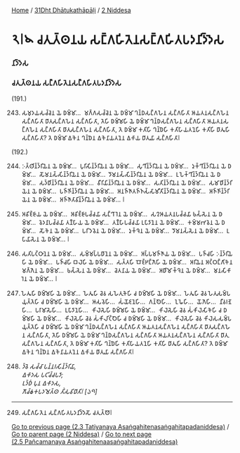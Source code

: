 
[Home](/) / [31Dht Dhātukathāpāḷi](/tipitaka/31Dht.md) / [2 Niddesa](/tipitaka/31Dht/2.md)

# 𑁨𑁇𑁪 𑀘𑀢𑀼𑀢𑁆𑀣𑀦𑀬 𑀲𑀗𑁆𑀕𑀳𑀺𑀢𑁂𑀦𑀲𑀗𑁆𑀕𑀳𑀺𑀢𑀧𑀤𑀦𑀺𑀤𑁆𑀤𑁂𑀲

### 𑀦𑀺𑀤𑁆𑀤𑁂𑀲

### 𑀘𑀢𑀼𑀢𑁆𑀣𑀦𑀬 𑀲𑀗𑁆𑀕𑀳𑀺𑀢𑁂𑀦𑀲𑀗𑁆𑀕𑀳𑀺𑀢𑀧𑀤𑀦𑀺𑀤𑁆𑀤𑁂𑀲

(191.)

243. 𑀲𑀫𑀼𑀤𑀬𑀲𑀘𑁆𑀘𑁂𑀦 𑀬𑁂 𑀥𑀫𑁆𑀫𑀸…  𑀫𑀕𑁆𑀕𑀲𑀘𑁆𑀘𑁂𑀦 𑀬𑁂 𑀥𑀫𑁆𑀫𑀸 𑀔𑀦𑁆𑀥𑀲𑀗𑁆𑀕𑀳𑁂𑀦 𑀲𑀗𑁆𑀕𑀳𑀺𑀢𑀸 𑀆𑀬𑀢𑀦𑀲𑀗𑁆𑀕𑀳𑁂𑀦 𑀲𑀗𑁆𑀕𑀳𑀺𑀢𑀸 𑀥𑀸𑀢𑀼𑀲𑀗𑁆𑀕𑀳𑁂𑀦 𑀲𑀗𑁆𑀕𑀳𑀺𑀢𑀸, 𑀢𑁂𑀳𑀺 𑀥𑀫𑁆𑀫𑁂𑀳𑀺 𑀬𑁂 𑀥𑀫𑁆𑀫𑀸 𑀔𑀦𑁆𑀥𑀲𑀗𑁆𑀕𑀳𑁂𑀦 𑀲𑀗𑁆𑀕𑀳𑀺𑀢𑀸 𑀆𑀬𑀢𑀦𑀲𑀗𑁆𑀕𑀳𑁂𑀦 𑀲𑀗𑁆𑀕𑀳𑀺𑀢𑀸 𑀥𑀸𑀢𑀼𑀲𑀗𑁆𑀕𑀳𑁂𑀦 𑀲𑀗𑁆𑀕𑀳𑀺𑀢𑀸, 𑀢𑁂 𑀥𑀫𑁆𑀫𑀸 𑀓𑀢𑀺𑀳𑀺 𑀔𑀦𑁆𑀥𑁂𑀳𑀺 𑀓𑀢𑀺𑀳𑀸𑀬𑀢𑀦𑁂𑀳𑀺 𑀓𑀢𑀺𑀳𑀺 𑀥𑀸𑀢𑀽𑀳𑀺 𑀲𑀗𑁆𑀕𑀳𑀺𑀢𑀸? 𑀢𑁂 𑀥𑀫𑁆𑀫𑀸 𑀏𑀓𑁂𑀦 𑀔𑀦𑁆𑀥𑁂𑀦 𑀏𑀓𑁂𑀦𑀸𑀬𑀢𑀦𑁂𑀦 𑀏𑀓𑀸𑀬 𑀥𑀸𑀢𑀼𑀬𑀸 𑀲𑀗𑁆𑀕𑀳𑀺𑀢𑀸𑁇

(192.)

244. 𑀇𑀢𑁆𑀣𑀺𑀦𑁆𑀤𑁆𑀭𑀺𑀬𑁂𑀦 𑀬𑁂 𑀥𑀫𑁆𑀫𑀸…  𑀧𑀼𑀭𑀺𑀲𑀺𑀦𑁆𑀤𑁆𑀭𑀺𑀬𑁂𑀦 𑀬𑁂 𑀥𑀫𑁆𑀫𑀸…  𑀲𑀼𑀔𑀺𑀦𑁆𑀤𑁆𑀭𑀺𑀬𑁂𑀦 𑀬𑁂 𑀥𑀫𑁆𑀫𑀸…  𑀤𑀼𑀓𑁆𑀔𑀺𑀦𑁆𑀤𑁆𑀭𑀺𑀬𑁂𑀦 𑀬𑁂 𑀥𑀫𑁆𑀫𑀸…  𑀲𑁄𑀫𑀦𑀲𑁆𑀲𑀺𑀦𑁆𑀤𑁆𑀭𑀺𑀬𑁂𑀦 𑀬𑁂 𑀥𑀫𑁆𑀫𑀸…  𑀤𑁄𑀫𑀦𑀲𑁆𑀲𑀺𑀦𑁆𑀤𑁆𑀭𑀺𑀬𑁂𑀦 𑀬𑁂 𑀥𑀫𑁆𑀫𑀸…  𑀉𑀧𑁂𑀓𑁆𑀔𑀺𑀦𑁆𑀤𑁆𑀭𑀺𑀬𑁂𑀦 𑀬𑁂 𑀥𑀫𑁆𑀫𑀸…  𑀲𑀤𑁆𑀥𑀺𑀦𑁆𑀤𑁆𑀭𑀺𑀬𑁂𑀦 𑀬𑁂 𑀥𑀫𑁆𑀫𑀸…  𑀯𑀻𑀭𑀺𑀬𑀺𑀦𑁆𑀤𑁆𑀭𑀺𑀬𑁂𑀦 𑀬𑁂 𑀥𑀫𑁆𑀫𑀸…  𑀲𑀢𑀺𑀦𑁆𑀤𑁆𑀭𑀺𑀬𑁂𑀦 𑀬𑁂 𑀥𑀫𑁆𑀫𑀸…  𑀲𑀫𑀸𑀥𑀺𑀦𑁆𑀤𑁆𑀭𑀺𑀬𑁂𑀦 𑀬𑁂 𑀥𑀫𑁆𑀫𑀸…  𑀧𑀜𑁆𑀜𑀺𑀦𑁆𑀤𑁆𑀭𑀺𑀬𑁂𑀦 𑀬𑁂 𑀥𑀫𑁆𑀫𑀸…  𑀅𑀦𑀜𑁆𑀜𑀸𑀢𑀜𑁆𑀜𑀲𑁆𑀲𑀸𑀫𑀻𑀢𑀺𑀦𑁆𑀤𑁆𑀭𑀺𑀬𑁂𑀦 𑀬𑁂 𑀥𑀫𑁆𑀫𑀸…  𑀅𑀜𑁆𑀜𑀺𑀦𑁆𑀤𑁆𑀭𑀺𑀬𑁂𑀦 𑀬𑁂 𑀥𑀫𑁆𑀫𑀸…  𑀅𑀜𑁆𑀜𑀸𑀢𑀸𑀯𑀺𑀦𑁆𑀤𑁆𑀭𑀺𑀬𑁂𑀦 𑀬𑁂 𑀥𑀫𑁆𑀫𑀸… 𑁇

245. 𑀅𑀯𑀺𑀚𑁆𑀚𑀸𑀬 𑀬𑁂 𑀥𑀫𑁆𑀫𑀸…  𑀅𑀯𑀺𑀚𑁆𑀚𑀸𑀧𑀘𑁆𑀘𑀬𑀸 𑀲𑀗𑁆𑀔𑀸𑀭𑁂𑀦 𑀬𑁂 𑀥𑀫𑁆𑀫𑀸…  𑀲𑀍𑀆𑀬𑀢𑀦𑀧𑀘𑁆𑀘𑀬𑀸 𑀨𑀲𑁆𑀲𑁂𑀦 𑀬𑁂 𑀥𑀫𑁆𑀫𑀸…  𑀯𑁂𑀤𑀦𑀸𑀧𑀘𑁆𑀘𑀬𑀸 𑀢𑀡𑁆𑀳𑀸𑀬 𑀬𑁂 𑀥𑀫𑁆𑀫𑀸…  𑀢𑀡𑁆𑀳𑀸𑀧𑀘𑁆𑀘𑀬𑀸 𑀉𑀧𑀸𑀤𑀸𑀦𑁂𑀦 𑀬𑁂 𑀥𑀫𑁆𑀫𑀸…  𑀓𑀫𑁆𑀫𑀪𑀯𑁂𑀦 𑀬𑁂 𑀥𑀫𑁆𑀫𑀸…  𑀲𑁄𑀓𑁂𑀦 𑀬𑁂 𑀥𑀫𑁆𑀫𑀸…  𑀧𑀭𑀺𑀤𑁂𑀯𑁂𑀦 𑀬𑁂 𑀥𑀫𑁆𑀫𑀸…  𑀤𑀼𑀓𑁆𑀔𑁂𑀦 𑀬𑁂 𑀥𑀫𑁆𑀫𑀸…  𑀤𑁄𑀫𑀦𑀲𑁆𑀲𑁂𑀦 𑀬𑁂 𑀥𑀫𑁆𑀫𑀸…  𑀉𑀧𑀸𑀬𑀸𑀲𑁂𑀦 𑀬𑁂 𑀥𑀫𑁆𑀫𑀸… 𑁇

246. 𑀲𑀢𑀺𑀧𑀝𑁆𑀞𑀸𑀦𑁂𑀦 𑀬𑁂 𑀥𑀫𑁆𑀫𑀸…  𑀲𑀫𑁆𑀫𑀧𑁆𑀧𑀥𑀸𑀦𑁂𑀦 𑀬𑁂 𑀥𑀫𑁆𑀫𑀸…  𑀅𑀧𑁆𑀧𑀫𑀜𑁆𑀜𑀸𑀬 𑀬𑁂 𑀥𑀫𑁆𑀫𑀸…  𑀧𑀜𑁆𑀘𑀳𑀺 𑀇𑀦𑁆𑀤𑁆𑀭𑀺𑀬𑁂𑀳𑀺 𑀬𑁂 𑀥𑀫𑁆𑀫𑀸…  𑀧𑀜𑁆𑀘𑀳𑀺 𑀩𑀮𑁂𑀳𑀺 𑀬𑁂 𑀥𑀫𑁆𑀫𑀸…  𑀲𑀢𑁆𑀢𑀳𑀺 𑀩𑁄𑀚𑁆𑀛𑀗𑁆𑀕𑁂𑀳𑀺 𑀬𑁂 𑀥𑀫𑁆𑀫𑀸…  𑀅𑀭𑀺𑀬𑁂𑀦 𑀅𑀝𑁆𑀞𑀗𑁆𑀕𑀺𑀓𑁂𑀦 𑀫𑀕𑁆𑀕𑁂𑀦 𑀬𑁂 𑀥𑀫𑁆𑀫𑀸…  𑀨𑀲𑁆𑀲𑁂𑀦 𑀬𑁂 𑀥𑀫𑁆𑀫𑀸…  𑀘𑁂𑀢𑀦𑀸𑀬 𑀬𑁂 𑀥𑀫𑁆𑀫𑀸…  𑀅𑀥𑀺𑀫𑁄𑀓𑁆𑀔𑁂𑀦 𑀬𑁂 𑀥𑀫𑁆𑀫𑀸…  𑀫𑀦𑀲𑀺𑀓𑀸𑀭𑁂𑀦 𑀬𑁂 𑀥𑀫𑁆𑀫𑀸… 𑁇

247. 𑀳𑁂𑀢𑀽𑀳𑀺 𑀥𑀫𑁆𑀫𑁂𑀳𑀺 𑀬𑁂 𑀥𑀫𑁆𑀫𑀸…  𑀳𑁂𑀢𑀽𑀳𑀺 𑀘𑁂𑀯 𑀲𑀳𑁂𑀢𑀼𑀓𑁂𑀳𑀺 𑀘 𑀥𑀫𑁆𑀫𑁂𑀳𑀺 𑀬𑁂 𑀥𑀫𑁆𑀫𑀸…  𑀳𑁂𑀢𑀽𑀳𑀺 𑀘𑁂𑀯 𑀳𑁂𑀢𑀼𑀲𑀫𑁆𑀧𑀬𑀼𑀢𑁆𑀢𑁂𑀳𑀺 𑀘 𑀥𑀫𑁆𑀫𑁂𑀳𑀺 𑀬𑁂 𑀥𑀫𑁆𑀫𑀸…  𑀆𑀲𑀯𑁂𑀳𑀺…  𑀲𑀁𑀬𑁄𑀚𑀦𑁂𑀳𑀺…  𑀕𑀦𑁆𑀣𑁂𑀳𑀺…  𑀑𑀖𑁂𑀳𑀺…  𑀬𑁄𑀕𑁂𑀳𑀺…  𑀦𑀻𑀯𑀭𑀡𑁂𑀳𑀺…  𑀧𑀭𑀸𑀫𑀸𑀲𑁂𑀳𑀺…  𑀉𑀧𑀸𑀤𑀸𑀦𑁂𑀳𑀺…  𑀓𑀺𑀮𑁂𑀲𑁂𑀳𑀺 𑀥𑀫𑁆𑀫𑁂𑀳𑀺 𑀬𑁂 𑀥𑀫𑁆𑀫𑀸…  𑀓𑀺𑀮𑁂𑀲𑁂𑀳𑀺 𑀘𑁂𑀯 𑀲𑀁𑀓𑀺𑀮𑁂𑀲𑀺𑀓𑁂𑀳𑀺 𑀘 𑀥𑀫𑁆𑀫𑁂𑀳𑀺 𑀬𑁂 𑀥𑀫𑁆𑀫𑀸…  𑀓𑀺𑀮𑁂𑀲𑁂𑀳𑀺 𑀘𑁂𑀯 𑀲𑀁𑀓𑀺𑀮𑀺𑀝𑁆𑀞𑁂𑀳𑀺 𑀘 𑀥𑀫𑁆𑀫𑁂𑀳𑀺 𑀬𑁂 𑀥𑀫𑁆𑀫𑀸…  𑀓𑀺𑀮𑁂𑀲𑁂𑀳𑀺 𑀘𑁂𑀯 𑀓𑀺𑀮𑁂𑀲𑀲𑀫𑁆𑀧𑀬𑀼𑀢𑁆𑀢𑁂𑀳𑀺 𑀘 𑀥𑀫𑁆𑀫𑁂𑀳𑀺 𑀬𑁂 𑀥𑀫𑁆𑀫𑀸 𑀔𑀦𑁆𑀥𑀲𑀗𑁆𑀕𑀳𑁂𑀦 𑀲𑀗𑁆𑀕𑀳𑀺𑀢𑀸 𑀆𑀬𑀢𑀦𑀲𑀗𑁆𑀕𑀳𑁂𑀦 𑀲𑀗𑁆𑀕𑀳𑀺𑀢𑀸 𑀥𑀸𑀢𑀼𑀲𑀗𑁆𑀕𑀳𑁂𑀦 𑀲𑀗𑁆𑀕𑀳𑀺𑀢𑀸, 𑀢𑁂𑀳𑀺 𑀥𑀫𑁆𑀫𑁂𑀳𑀺 𑀬𑁂 𑀥𑀫𑁆𑀫𑀸 𑀔𑀦𑁆𑀥𑀲𑀗𑁆𑀕𑀳𑁂𑀦 𑀲𑀗𑁆𑀕𑀳𑀺𑀢𑀸 𑀆𑀬𑀢𑀦𑀲𑀗𑁆𑀕𑀳𑁂𑀦 𑀲𑀗𑁆𑀕𑀳𑀺𑀢𑀸 𑀥𑀸𑀢𑀼𑀲𑀗𑁆𑀕𑀳𑁂𑀦 𑀲𑀗𑁆𑀕𑀳𑀺𑀢𑀸, 𑀢𑁂 𑀥𑀫𑁆𑀫𑀸 𑀓𑀢𑀺𑀳𑀺 𑀔𑀦𑁆𑀥𑁂𑀳𑀺 𑀓𑀢𑀺𑀳𑀸𑀬𑀢𑀦𑁂𑀳𑀺 𑀓𑀢𑀺𑀳𑀺 𑀥𑀸𑀢𑀽𑀳𑀺 𑀲𑀗𑁆𑀕𑀳𑀺𑀢𑀸? 𑀢𑁂 𑀥𑀫𑁆𑀫𑀸 𑀏𑀓𑁂𑀦 𑀔𑀦𑁆𑀥𑁂𑀦 𑀏𑀓𑁂𑀦𑀸𑀬𑀢𑀦𑁂𑀦 𑀏𑀓𑀸𑀬 𑀥𑀸𑀢𑀼𑀬𑀸 𑀲𑀗𑁆𑀕𑀳𑀺𑀢𑀸𑁇

248. _𑀤𑁆𑀯𑁂 𑀲𑀘𑁆𑀘𑀸 𑀧𑀦𑁆𑀦𑀭𑀲𑀺𑀦𑁆𑀤𑁆𑀭𑀺𑀬𑀸,_  
_𑀏𑀓𑀸𑀤𑀲 𑀧𑀝𑀺𑀘𑁆𑀘𑀧𑀤𑀸;_  
_𑀉𑀤𑁆𑀥𑀁 𑀧𑀼𑀦 𑀏𑀓𑀸𑀤𑀲,_  
_𑀕𑁄𑀘𑁆𑀙𑀓𑀧𑀤𑀫𑁂𑀢𑁆𑀣 𑀢𑀺𑀁𑀲𑀯𑀺𑀥𑀸𑀢𑀺𑁇 [𑁬𑁯]_  


---

249. 𑀲𑀗𑁆𑀕𑀳𑀺𑀢𑁂𑀦 𑀲𑀗𑁆𑀕𑀳𑀺𑀢𑀧𑀤𑀦𑀺𑀤𑁆𑀤𑁂𑀲𑁄 𑀘𑀢𑀼𑀢𑁆𑀣𑁄𑁇



[Go to previous page (2.3 Tatiyanaya Asaṅgahitenasaṅgahitapadaniddesa)](/tipitaka/31Dht/2/2.3.md) / [Go to parent page (2 Niddesa)](/tipitaka/31Dht/2.md) / [Go to next page (2.5 Pañcamanaya Asaṅgahitenaasaṅgahitapadaniddesa)](/tipitaka/31Dht/2/2.5.md)


